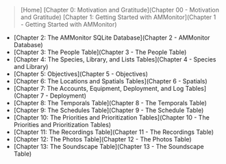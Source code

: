 > [Home]
> [Chapter 0:  Motivation and Gratitude](Chapter 00 - Motivation and Gratitude)
> [Chapter 1:  Getting Started with AMMonitor](Chapter 1 - Getting Started with AMMonitor)
- [Chapter 2:  The AMMonitor SQLite Database](Chapter 2 - AMMonitor Database)
- [Chapter 3:  The People Table](Chapter 3 - The People Table)
- [Chapter 4:  The Species, Library, and Lists Tables](Chapter 4 - Species and Library)
- [Chapter 5:  Objectives](Chapter 5 - Objectives)
- [Chapter 6:  The Locations and Spatials Tables](Chapter 6 - Spatials)
- [Chapter 7:  The Accounts, Equipment, Deployment, and Log Tables](Chapter 7 - Deployment)
- [Chapter 8:  The Temporals Table](Chapter 8 - The Temporals Table)
- [Chapter 9:  The Schedules Table](Chapter 9 - The Schedule Table)
- [Chapter 10:  The Priorities and Prioritization Tables](Chapter 10 - The Priorities and Prioritization Tables)
- [Chapter 11:  The Recordings Table](Chapter 11 - The Recordings Table)
- [Chapter 12:  The Photos Table](Chapter 12 - The Photos Table)
- [Chapter 13:  The Soundscape Table](Chapter 13 - The Soundscape Table)


